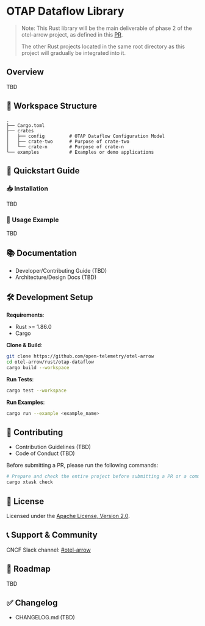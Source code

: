 # OTAP Dataflow Library

> Note: This Rust library will be the main deliverable of phase 2 of the
> otel-arrow project, as defined in this
> [PR](https://github.com/open-telemetry/community/pull/2634).
>
> The other Rust projects located in the same root directory as this project
> will gradually be integrated into it.

## Overview

TBD

## 🚧 Workspace Structure

```text
.
├── Cargo.toml
├── crates
│   ├── config         # OTAP Dataflow Configuration Model
│   ├── crate-two      # Purpose of crate-two
│   └── crate-n        # Purpose of crate-n
└── examples           # Examples or demo applications
```

## 🚀 Quickstart Guide

### 📥 Installation

TBD

### 🎯 Usage Example

TBD

## 📚 Documentation

- Developer/Contributing Guide (TBD)
- Architecture/Design Docs (TBD)

## 🛠️ Development Setup

**Requirements**:

- Rust >= 1.86.0
- Cargo

**Clone & Build**:

```bash
git clone https://github.com/open-telemetry/otel-arrow
cd otel-arrow/rust/otap-dataflow
cargo build --workspace
```

**Run Tests**:

```bash
cargo test --workspace
```

**Run Examples**:

```bash
cargo run --example <example_name>
```

## 🧩 Contributing

- Contribution Guidelines (TBD)
- Code of Conduct (TBD)

Before submitting a PR, please run the following commands:

```bash
# Prepare and check the entire project before submitting a PR or a commit
cargo xtask check
```

## 📝 License

Licensed under the [Apache License, Version 2.0](LICENSE).

## 📞 Support & Community

CNCF Slack channel: [#otel-arrow](https://slack.cncf.io/)

## 🌟 Roadmap

TBD

## ✅ Changelog

- CHANGELOG.md (TBD)

